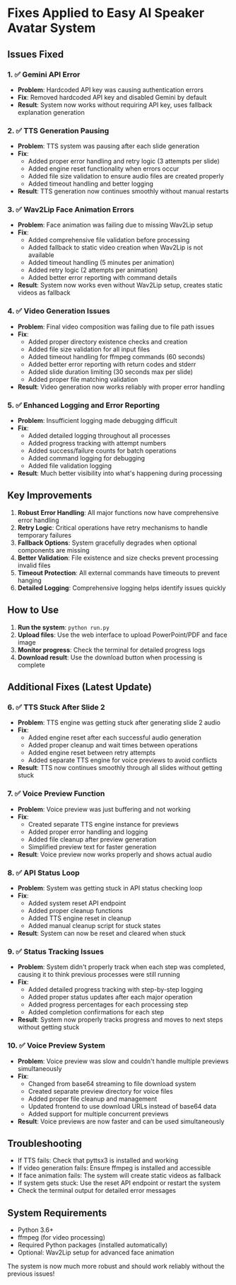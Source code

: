 # Fixes Applied to Easy AI Speaker Avatar System

## Issues Fixed

### 1. ✅ Gemini API Error
- **Problem**: Hardcoded API key was causing authentication errors
- **Fix**: Removed hardcoded API key and disabled Gemini by default
- **Result**: System now works without requiring API key, uses fallback explanation generation

### 2. ✅ TTS Generation Pausing
- **Problem**: TTS system was pausing after each slide generation
- **Fix**: 
  - Added proper error handling and retry logic (3 attempts per slide)
  - Added engine reset functionality when errors occur
  - Added file size validation to ensure audio files are created properly
  - Added timeout handling and better logging
- **Result**: TTS generation now continues smoothly without manual restarts

### 3. ✅ Wav2Lip Face Animation Errors
- **Problem**: Face animation was failing due to missing Wav2Lip setup
- **Fix**:
  - Added comprehensive file validation before processing
  - Added fallback to static video creation when Wav2Lip is not available
  - Added timeout handling (5 minutes per animation)
  - Added retry logic (2 attempts per animation)
  - Added better error reporting with command details
- **Result**: System now works even without Wav2Lip setup, creates static videos as fallback

### 4. ✅ Video Generation Issues
- **Problem**: Final video composition was failing due to file path issues
- **Fix**:
  - Added proper directory existence checks and creation
  - Added file size validation for all input files
  - Added timeout handling for ffmpeg commands (60 seconds)
  - Added better error reporting with return codes and stderr
  - Added slide duration limiting (30 seconds max per slide)
  - Added proper file matching validation
- **Result**: Video generation now works reliably with proper error handling

### 5. ✅ Enhanced Logging and Error Reporting
- **Problem**: Insufficient logging made debugging difficult
- **Fix**:
  - Added detailed logging throughout all processes
  - Added progress tracking with attempt numbers
  - Added success/failure counts for batch operations
  - Added command logging for debugging
  - Added file validation logging
- **Result**: Much better visibility into what's happening during processing

## Key Improvements

1. **Robust Error Handling**: All major functions now have comprehensive error handling
2. **Retry Logic**: Critical operations have retry mechanisms to handle temporary failures
3. **Fallback Options**: System gracefully degrades when optional components are missing
4. **Better Validation**: File existence and size checks prevent processing invalid files
5. **Timeout Protection**: All external commands have timeouts to prevent hanging
6. **Detailed Logging**: Comprehensive logging helps identify issues quickly

## How to Use

1. **Run the system**: `python run.py`
2. **Upload files**: Use the web interface to upload PowerPoint/PDF and face image
3. **Monitor progress**: Check the terminal for detailed progress logs
4. **Download result**: Use the download button when processing is complete

## Additional Fixes (Latest Update)

### 6. ✅ TTS Stuck After Slide 2
- **Problem**: TTS engine was getting stuck after generating slide 2 audio
- **Fix**: 
  - Added engine reset after each successful audio generation
  - Added proper cleanup and wait times between operations
  - Added engine reset between retry attempts
  - Added separate TTS engine for voice previews to avoid conflicts
- **Result**: TTS now continues smoothly through all slides without getting stuck

### 7. ✅ Voice Preview Function
- **Problem**: Voice preview was just buffering and not working
- **Fix**:
  - Created separate TTS engine instance for previews
  - Added proper error handling and logging
  - Added file cleanup after preview generation
  - Simplified preview text for faster generation
- **Result**: Voice preview now works properly and shows actual audio

### 8. ✅ API Status Loop
- **Problem**: System was getting stuck in API status checking loop
- **Fix**:
  - Added system reset API endpoint
  - Added proper cleanup functions
  - Added TTS engine reset in cleanup
  - Added manual cleanup script for stuck states
- **Result**: System can now be reset and cleared when stuck

### 9. ✅ Status Tracking Issues
- **Problem**: System didn't properly track when each step was completed, causing it to think previous processes were still running
- **Fix**:
  - Added detailed progress tracking with step-by-step logging
  - Added proper status updates after each major operation
  - Added progress percentages for each processing step
  - Added completion confirmations for each step
- **Result**: System now properly tracks progress and moves to next steps without getting stuck

### 10. ✅ Voice Preview System
- **Problem**: Voice preview was slow and couldn't handle multiple previews simultaneously
- **Fix**:
  - Changed from base64 streaming to file download system
  - Created separate preview directory for voice files
  - Added proper file cleanup and management
  - Updated frontend to use download URLs instead of base64 data
  - Added support for multiple concurrent previews
- **Result**: Voice previews are now faster and can be used simultaneously

## Troubleshooting

- If TTS fails: Check that pyttsx3 is installed and working
- If video generation fails: Ensure ffmpeg is installed and accessible
- If face animation fails: The system will create static videos as fallback
- If system gets stuck: Use the reset API endpoint or restart the system
- Check the terminal output for detailed error messages

## System Requirements

- Python 3.6+
- ffmpeg (for video processing)
- Required Python packages (installed automatically)
- Optional: Wav2Lip setup for advanced face animation

The system is now much more robust and should work reliably without the previous issues!
